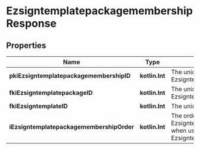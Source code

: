 
# EzsigntemplatepackagemembershipResponse

## Properties
| Name | Type | Description | Notes |
| ------------ | ------------- | ------------- | ------------- |
| **pkiEzsigntemplatepackagemembershipID** | **kotlin.Int** | The unique ID of the Ezsigntemplatepackagemembership |  |
| **fkiEzsigntemplatepackageID** | **kotlin.Int** | The unique ID of the Ezsigntemplatepackage |  |
| **fkiEzsigntemplateID** | **kotlin.Int** | The unique ID of the Ezsigntemplate |  |
| **iEzsigntemplatepackagemembershipOrder** | **kotlin.Int** | The order in which the Ezsigntemplate will be imported when using an Ezsigntemplatepackage. |  |



